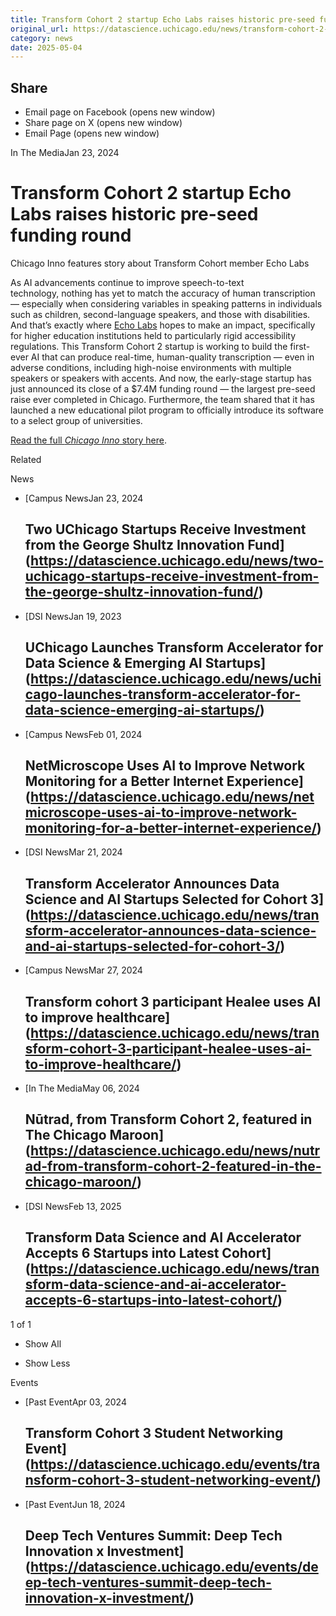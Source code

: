 ```yaml
---
title: Transform Cohort 2 startup Echo Labs raises historic pre-seed funding round – DSI
original_url: https://datascience.uchicago.edu/news/transform-cohort-2-startup-echo-labs-raises-historic-pre-seed-funding-round
category: news
date: 2025-05-04
---
```


## Share

* Email page on Facebook (opens new window)
* Share page on X (opens new window)
* Email Page (opens new window)

<!-- Table-like structure detected -->

In The MediaJan 23, 2024

# Transform Cohort 2 startup Echo Labs raises historic pre-seed funding round

Chicago Inno features story about Transform Cohort member Echo Labs

As AI advancements continue to improve speech-to-text technology, nothing has yet to match the accuracy of human transcription — especially when considering variables in speaking patterns in individuals such as children, second-language speakers, and those with disabilities. And that’s exactly where [Echo Labs](https://urldefense.com/v3/__https://uchicago.us3.list-manage.com/track/click?u=ec6ce9664cb8d0269d48e1d4c&id=92c8f5ee06&e=3a13b731f2__;!!BpyFHLRN4TMTrA!63OcPjAk_tiuxey9uFz8iTdk27DadNHS4w2DDPrG1VxQ8-CmsTbAY4nSibTYUYs-34vaLo3LzenWdLC9AKlRaUIJRYo$) hopes to make an impact, specifically for higher education institutions held to particularly rigid accessibility regulations. This Transform Cohort 2 startup is working to build the first-ever AI that can produce real-time, human-quality transcription — even in adverse conditions, including high-noise environments with multiple speakers or speakers with accents. And now, the early-stage startup has just announced its close of a $7.4M funding round — the largest pre-seed raise ever completed in Chicago. Furthermore, the team shared that it has launched a new educational pilot program to officially introduce its software to a select group of universities.

[Read the full *Chicago Inno* story here](https://urldefense.com/v3/__https://uchicago.us3.list-manage.com/track/click?u=ec6ce9664cb8d0269d48e1d4c&id=9ff5cd0315&e=3a13b731f2__;!!BpyFHLRN4TMTrA!63OcPjAk_tiuxey9uFz8iTdk27DadNHS4w2DDPrG1VxQ8-CmsTbAY4nSibTYUYs-34vaLo3LzenWdLC9AKlRjmAS7NE$).

Related

News

* [Campus NewsJan 23, 2024

  ## Two UChicago Startups Receive Investment from the George Shultz Innovation Fund](https://datascience.uchicago.edu/news/two-uchicago-startups-receive-investment-from-the-george-shultz-innovation-fund/)
* [DSI NewsJan 19, 2023

  ## UChicago Launches Transform Accelerator for Data Science & Emerging AI Startups](https://datascience.uchicago.edu/news/uchicago-launches-transform-accelerator-for-data-science-emerging-ai-startups/)
* [Campus NewsFeb 01, 2024

  ## NetMicroscope Uses AI to Improve Network Monitoring for a Better Internet Experience](https://datascience.uchicago.edu/news/netmicroscope-uses-ai-to-improve-network-monitoring-for-a-better-internet-experience/)
* [DSI NewsMar 21, 2024

  ## Transform Accelerator Announces Data Science and AI Startups Selected for Cohort 3](https://datascience.uchicago.edu/news/transform-accelerator-announces-data-science-and-ai-startups-selected-for-cohort-3/)
* [Campus NewsMar 27, 2024

  ## Transform cohort 3 participant Healee uses AI to improve healthcare](https://datascience.uchicago.edu/news/transform-cohort-3-participant-healee-uses-ai-to-improve-healthcare/)

* [In The MediaMay 06, 2024

  ## Nūtrad, from Transform Cohort 2, featured in The Chicago Maroon](https://datascience.uchicago.edu/news/nutrad-from-transform-cohort-2-featured-in-the-chicago-maroon/)
* [DSI NewsFeb 13, 2025

  ## Transform Data Science and AI Accelerator Accepts 6 Startups into Latest Cohort](https://datascience.uchicago.edu/news/transform-data-science-and-ai-accelerator-accepts-6-startups-into-latest-cohort/)

1 of 1

+ Show All
- Show Less

Events

* [Past EventApr 03, 2024

  ## Transform Cohort 3 Student Networking Event](https://datascience.uchicago.edu/events/transform-cohort-3-student-networking-event/)
* [Past EventJun 18, 2024

  ## Deep Tech Ventures Summit: Deep Tech Innovation x Investment](https://datascience.uchicago.edu/events/deep-tech-ventures-summit-deep-tech-innovation-x-investment/)